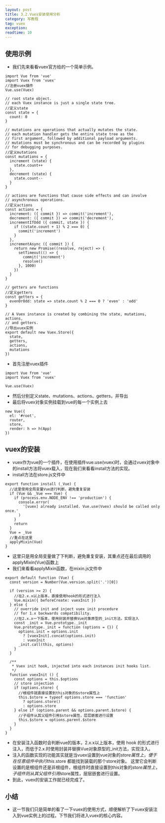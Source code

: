 ```yaml
---
layout: post
title: 3.2.Vuex安装使用分析
category: 写教程
tag: vuex
exception: 
readtime: 10
---
```


## 使用示例
* 我们先来看看vuex官方给的一个简单示例。

```vuejs
import Vue from 'vue'
import Vuex from 'vuex'
//注册vuex插件
Vue.use(Vuex)

// root state object.
// each Vuex instance is just a single state tree.
//定义state
const state = {
  count: 0
}

// mutations are operations that actually mutates the state.
// each mutation handler gets the entire state tree as the
// first argument, followed by additional payload arguments.
// mutations must be synchronous and can be recorded by plugins
// for debugging purposes.
//定义mutations
const mutations = {
  increment (state) {
    state.count++
  },
  decrement (state) {
    state.count--
  }
}

// actions are functions that cause side effects and can involve
// asynchronous operations.
//定义actions
const actions = {
  increment: ({ commit }) => commit('increment'),
  decrement: ({ commit }) => commit('decrement'),
  incrementIfOdd ({ commit, state }) {
    if ((state.count + 1) % 2 === 0) {
      commit('increment')
    }
  },
  incrementAsync ({ commit }) {
    return new Promise((resolve, reject) => {
      setTimeout(() => {
        commit('increment')
        resolve()
      }, 1000)
    })
  }
}

// getters are functions
//定义getters
const getters = {
  evenOrOdd: state => state.count % 2 === 0 ? 'even' : 'odd'
}

// A Vuex instance is created by combining the state, mutations, actions,
// and getters.
//导出vuex实例
export default new Vuex.Store({
  state,
  getters,
  actions,
  mutations
})
```   
* 首先注册vuex插件
```vuejs
import Vue from 'vue'
import Vuex from 'vuex'

Vue.use(Vuex)
```
* 然后分别定义state、mutations、actions、getters，并导出
* 最后将vuex对象实例挂载到vue的每一个实例上去
```vuejs
new Vue({
  el: '#root',
  router,
  store, 
  render: h => h(App)
})
```

## vuex的安装
* vuex作为vue的一个插件，在使用插件vue.use(vuex)时，会通过vuex对象中的install方法将vuex载入，现在我们来看看install方法的实现。
* install方法在store.js文件中
```vuejs
export function install (_Vue) {
  //这里使用全局变量Vue进行判断，避免重复安装
  if (Vue && _Vue === Vue) {
    if (process.env.NODE_ENV !== 'production') {
      console.error(
        '[vuex] already installed. Vue.use(Vuex) should be called only once.'
      )
    }
    return
  }
  Vue = _Vue
  //重点在这里
  applyMixin(Vue)
}
```
* 这里只是用全局变量做了下判断，避免重复安装，其重点还在最后调用的applyMixin(Vue)函数上
* 我们来看看applyMixin函数，在mixin.js文件中
```vuejs
export default function (Vue) {
  const version = Number(Vue.version.split('.')[0])

  if (version >= 2) {
    //在2.x.x以上版本，直接使用hook的形式进行注入
    Vue.mixin({ beforeCreate: vuexInit })
  } else {
    // override init and inject vuex init procedure
    // for 1.x backwards compatibility.
    //在2.x.x一下版本，使用封装并替换Vue对象原型的_init方法，实现注入
    const _init = Vue.prototype._init
    Vue.prototype._init = function (options = {}) {
      options.init = options.init
        ? [vuexInit].concat(options.init)
        : vuexInit
      _init.call(this, options)
    }
  }

  /**
   * Vuex init hook, injected into each instances init hooks list.
   */
  function vuexInit () {
    const options = this.$options
    // store injection
    if (options.store) {
      //根组件就直接设置到this对象的$store属性上
      this.$store = typeof options.store === 'function'
        ? options.store()
        : options.store
    } else if (options.parent && options.parent.$store) {
      //子组件从其父组件引用$store属性，层层嵌套进行设置
      this.$store = options.parent.$store
    }
  }
}
```
* 在安装注入函数时会判断vue的版本，2.x.x以上版本，使用 hook 的形式进行注入，而低于2.x.时使用封装并替换Vue对象原型的_init方法，实现注入。
* 注入的函数实现的功能其实就是当vuex设置到vue对象的$store属性上，便于在任意组件中执行 this.$store 都能找到装载的那个store对象。
这里它会判断设置的是根组件还是非根组件，根组件时直接设置到this对象的$store属性上，子组件则从其父组件引用$store属性，层层嵌套进行设置。
* 到此，vuex的安装工作就已经完成了。

## 小结
* 这一节我们只是简单的看了一下vuex的使用方式，顺便解析了下vuex安装注入到vue实例上的过程。下节我们将进入vuex的核心内容。